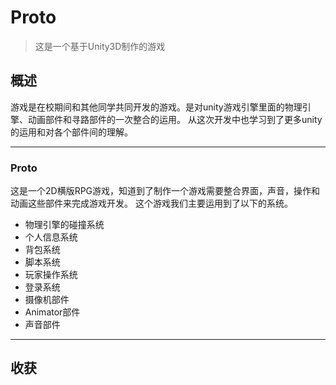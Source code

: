 # Proto
> 这是一个基于Unity3D制作的游戏


## 概述
游戏是在校期间和其他同学共同开发的游戏。是对unity游戏引擎里面的物理引擎、动画部件和寻路部件的一次整合的运用。
从这次开发中也学习到了更多unity的运用和对各个部件间的理解。

----

### Proto
这是一个2D横版RPG游戏，知道到了制作一个游戏需要整合界面，声音，操作和动画这些部件来完成游戏开发。
 这个游戏我们主要运用到了以下的系统。
- 物理引擎的碰撞系统
- 个人信息系统
- 背包系统
- 脚本系统
- 玩家操作系统
- 登录系统
- 摄像机部件
- Animator部件
- 声音部件

-----

## 收获
